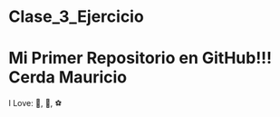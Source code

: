 # Clase_3_Ejercicio

# Mi Primer Repositorio en GitHub!!! Cerda Mauricio

I Love: :pizza:, :dog:, :soccer:
